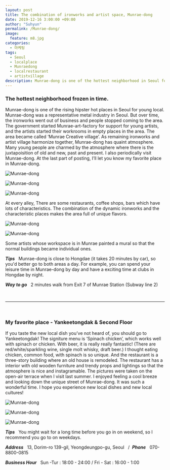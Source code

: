 ```yaml
---
layout: post
title: The combination of ironworks and artist space, Munrae-dong
date: 2019-12-16 3:00:00 +09:00
author: "Suhyun"
permalink: /Munrae-dong/
image:
  feature: m8.jpg
categories:
  - 마케팅
tags:
  - Seoul
  - localplace
  - Munraedong
  - localrestaurant
  - artistvillage
description: Munrae-dong is one of the hottest neighborhood in Seoul for young local. Munrae-dong was a representative metal industry in Seoul. But over time, the ironworks went out of business and people stopped coming to the area.
---
```


### The hottest neighborhood frozen in **time**.

Munrae-dong is one of the rising hipster hot places in Seoul for young local. Munrae-dong was a representative metal industry in Seoul. But over time, the ironworks went out of business and people stopped coming to the area. The government started Munrae-art-factory for support for young artists, and the artists started their workrooms in empty places in the area. The area became called ‘Munrae Creative village’. As remaining ironworks and artist village harmonize together, Munrae-dong has quaint atmosphere. Many young people are charmed by the atmosphere where there is the juxtapoisition of old and new, past and present. I also periodically visit Munrae-dong. At the last part of posting, I’ll let you know my favorite place in Munrae-dong.

![Munrae-dong](/img1/02/m11.jpg)

![Munrae-dong](/img1/02/m12.jpg)

![Munrae-dong](/img1/02/m7.jpg)

At every alley, There are some restaurants, coffee shops, bars which have lots of characteristics. The combination of the dynamic ironworks and the characteristic places makes the area full of unique flavors.

![Munrae-dong](/img1/02/m6.jpg)

![Munrae-dong](/img1/02/m5.jpg)

Some artists whose workspace is in Munrae painted a mural so that the normal buildings became individual ones.

***Tips***  &nbsp; Munrae-dong is close to Hongdae (it takes 20 minutes by car), so you'd better go to both areas a day. For example, you can spend your leisure time in Munrae-dong by day and have a exciting time at clubs in Hongdae by night.

***Way to go*** &nbsp; 2 minutes walk from Exit 7 of Munrae Station (Subway line 2)

<br />



<hr>

<br />

### My favorite place - Yankeetongdak & Second Floor


 If you taste the new local dish you’ve not heard of, you should go to Yankeetongdak!  The signiture menu is ‘Spinach chicken’, which works well with spinach or chicken. With beer, it is really really fantastic! (There are red/white/sparkling wine, single molt whisky, draft beer.) I thought eating chicken, common food, with spinach is so unique. And the restaurant is a three-story building where an old house is remodeled. The restaurant has a interior with old wooden furniture and trendy props and lightings so that the atmosphere is nice and instagramable. The pictures were taken on the open-air terrace when I visit last summer. I enjoyed feeling a cool breeze and looking down the unique street of Munrae-dong. It was such a wonderful time. I hope you experience new local dishes and new local cultures!

![Munrae-dong](/img1/02/m1.jpg)

![Munrae-dong](/img1/02/m2.jpg)

![Munrae-dong](/img1/02/m14.jpg)

***Tips***  &nbsp; You might wait for a long time before you go in on weekend, so I recommend you go to on weekdays.

***Address*** &nbsp; 13, Dorim-ro 139-gil, Yeongdeungpo-gu, Seoul  &nbsp; /&nbsp; ***Phone*** &nbsp; 070-8800-0815

***Business Hour*** &nbsp; Sun -Tur : 18:00 - 24:00 / Fri - Sat : 16:00 - 1:00